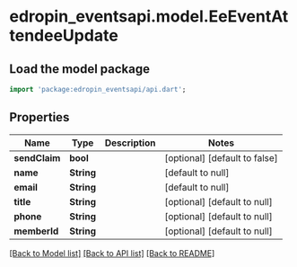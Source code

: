 # edropin_eventsapi.model.EeEventAttendeeUpdate

## Load the model package
```dart
import 'package:edropin_eventsapi/api.dart';
```

## Properties
Name | Type | Description | Notes
------------ | ------------- | ------------- | -------------
**sendClaim** | **bool** |  | [optional] [default to false]
**name** | **String** |  | [default to null]
**email** | **String** |  | [default to null]
**title** | **String** |  | [optional] [default to null]
**phone** | **String** |  | [optional] [default to null]
**memberId** | **String** |  | [optional] [default to null]

[[Back to Model list]](../README.md#documentation-for-models) [[Back to API list]](../README.md#documentation-for-api-endpoints) [[Back to README]](../README.md)



